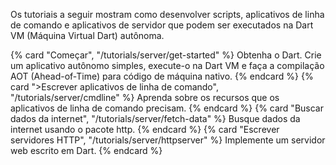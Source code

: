 <!-- ia-translate: true -->
Os tutoriais a seguir mostram como desenvolver scripts, aplicativos
de linha de comando e aplicativos de servidor que podem ser executados na Dart VM (Máquina Virtual Dart) autônoma.

<div class="card-grid">
  {% card "Começar", "/tutorials/server/get-started" %}
    Obtenha o Dart. Crie um aplicativo autônomo simples, execute-o na
    Dart VM e faça a compilação AOT (Ahead-of-Time) para código de máquina nativo.
  {% endcard %}
  {% card ">Escrever aplicativos de linha de comando", "/tutorials/server/cmdline" %}
    Aprenda sobre os recursos que os aplicativos de linha de comando precisam.
  {% endcard %}
  {% card "Buscar dados da internet", "/tutorials/server/fetch-data" %}
    Busque dados da internet usando o pacote http.
  {% endcard %}
  {% card "Escrever servidores HTTP", "/tutorials/server/httpserver" %}
    Implemente um servidor web escrito em Dart.
  {% endcard %}
</div>
